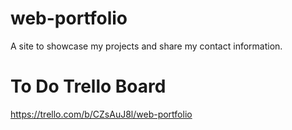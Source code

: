 # web-portfolio

A site to showcase my projects and share my contact information.



# To Do Trello Board

https://trello.com/b/CZsAuJ8l/web-portfolio